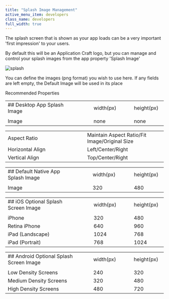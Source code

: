 ```yaml
---
title: "Splash Image Management"
active_menu_item: developers
class_name: developers
full_width: true
---
```



The splash screen that is shown as your app loads can be a very important 'first impression' to your users.

By default this will be an Application Craft logo, but you can manage and control your splash images from the app property 'Splash Image'

![splash](/img/docs/splash.zoom83.png)

You can define the images (png format) you wish to use here. If any fields are left empty, the Default Image will be used in its place

Recommended Properties

<table>
<tr>
<td width="277">
## Desktop App Splash Image

</td>
<td width="29">
</td>
<td width="81">
width(px)

</td>
<td width="24">
</td>
<td width="90">
height(px)

</td>
</tr>
<tr>
<td width="277">
</td>
<td width="29">
</td>
<td width="81">
</td>
<td width="24">
</td>
<td width="90">
</td>
</tr>
<tr>
<td width="277">
Image

</td>
<td width="29">
</td>
<td width="81">
none

</td>
<td width="24">

</td>
<td width="90">
none

</td>
</tr>
</table>
<table>
<tr>
<td width="277">
Aspect Ratio

</td>
<td width="29">
</td>
<td width="299">
Maintain Aspect Ratio/Fit Image/Original Size

</td>
</tr>
<tr>
<td width="277">
Horizontal Align

</td>
<td width="29">
</td>
<td width="299">
Left/Center/Right

</td>
</tr>
<tr>
<td width="277">
Vertical Align

</td>
<td width="29">
</td>
<td width="299">
Top/Center/Right

</td>
</tr>
</table>

<table>
<tr>
<td width="278">
## Default Native App Splash Image

</td>
<td width="27">
</td>
<td width="82">
width(px)

</td>
<td width="27">
</td>
<td width="90">
height(px)

</td>
</tr>
<tr>
<td width="278">
</td>
<td width="27">
</td>
<td width="82">
</td>
<td width="27">
</td>
<td width="90">
</td>
</tr>
<tr>
<td width="278">
Image

</td>
<td width="27">
</td>
<td width="82">
320

</td>
<td width="27">

</td>
<td width="90">
480

</td>
</tr>
</table>

<table>
<tr>
<td width="276">
## iOS Optional Splash Screen Image

</td>
<td width="31">
</td>
<td width="80">
width(px)

</td>
<td width="27">
</td>
<td width="91">
height(px)

</td>
</tr>
<tr>
<td width="276">
</td>
<td width="31">
</td>
<td width="80">
</td>
<td width="27">
</td>
<td width="91">
</td>
</tr>
<tr>
<td width="276">
iPhone

</td>
<td width="31">
</td>
<td width="80">
320

</td>
<td width="27">

</td>
<td width="91">
480

</td>
</tr>
<tr>
<td width="276">
Retina iPhone

</td>
<td width="31">
</td>
<td width="80">
640

</td>
<td width="27">

</td>
<td width="91">
960

</td>
</tr>
<tr>
<td width="276">
iPad (Landscape)

</td>
<td width="31">
</td>
<td width="80">
1024

</td>
<td width="27">

</td>
<td width="91">
768

</td>
</tr>
<tr>
<td width="276">
iPad (Portrait)

</td>
<td width="31">
</td>
<td width="80">
768

</td>
<td width="27">

</td>
<td width="91">
1024

</td>
</tr>
</table>

<table>
<tr>
<td width="274">
## Android Optional Splash Screen Image

</td>
<td width="34">
</td>
<td width="78">
width(px)

</td>
<td width="28">
</td>
<td width="91">
height(px)

</td>
</tr>
<tr>
<td width="274">
</td>
<td width="34">
</td>
<td width="78">
</td>
<td width="28">
</td>
<td width="91">
</td>
</tr>
<tr>
<td width="274">
Low Density Screens

</td>
<td width="34">
</td>
<td width="78">
240

</td>
<td width="28">

</td>
<td width="91">
320

</td>
</tr>
<tr>
<td width="274">
Medium Density Screens

</td>
<td width="34">
</td>
<td width="78">
320

</td>
<td width="28">

</td>
<td width="91">
480

</td>
</tr>
<tr>
<td width="274">
High Density Screens

</td>
<td width="34">
</td>
<td width="78">
480

</td>
<td width="28">

</td>
<td width="91">
720

</td>
</tr>
</table>

